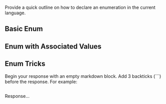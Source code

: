 Provide a quick outline on how to declare an enumeration in the current language.

## Basic Enum

## Enum with Associated Values

## Enum Tricks

Begin your response with an empty markdown block. Add 3 backticks (```) before the response. For example:

```markdown
```
Response...
